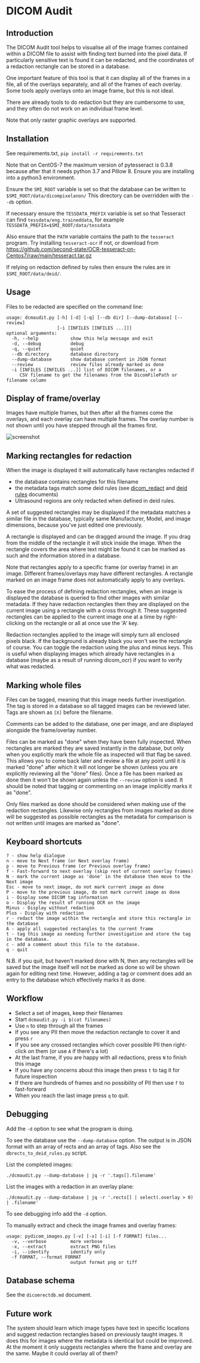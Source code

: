 # DICOM Audit

## Introduction

The DICOM Audit tool helps to visualise all of the image frames contained
within a DICOM file to assist with finding text burned into the pixel data.
If particularly sensitive text is found it can be redacted, and the
coordinates of a redaction rectangle can be stored in a database.

One important feature of this tool is that it can display all of the frames
in a file, all of the overlays separately, and all of the frames of each overlay.
Some tools apply overlays onto an image frame, but this is not ideal.

There are already tools to do redaction but they are cumbersome to use,
and they often do not work on an individual frame level.

Note that only raster graphic overlays are supported.

## Installation

See requirements.txt, `pip install -r requirements.txt`

Note that on CentOS-7 the maximum version of pytesseract is 0.3.8
because after that it needs python 3.7 and Pillow 8. Ensure you are
installing into a python3 environment.

Ensure the `SMI_ROOT` variable is set so that the database can be
written to `$SMI_ROOT/data/dicompixelanon/` This directory can be
overridden with the `--db` option.

If necessary ensure the `TESSDATA_PREFIX` variable is set so that
Tesseract can find `tessdata/eng.traineddata`, for example
`TESSDATA_PREFIX=$SMI_ROOT/data/tessdata`

Also ensure that the `PATH` variable contains the path to the `tesseract`
program.  Try installing `tesseract-ocr` if not, or download from
https://github.com/second-state/OCR-tesseract-on-Centos7/raw/main/tesseract.tar.gz

If relying on redaction defined by rules then ensure the rules are
in `$SMI_ROOT/data/deid/`.

## Usage

Files to be redacted are specified on the command line:

```
usage: dcmaudit.py [-h] [-d] [-q] [--db dir] [--dump-database] [--review]
                   [-i [INFILES [INFILES ...]]]
optional arguments:
  -h, --help            show this help message and exit
  -d, --debug           debug
  -q, --quiet           quiet
  --db directory        database directory
  --dump-database       show database content in JSON format
  --review              review files already marked as done
  -i [INFILES [INFILES ...]] list of DICOM filenames, or a
     CSV filename to get the filenames from the DicomFilePath or filename column
```

## Display of frame/overlay

Images have multiple frames, but then after all the frames come the overlays, and
each overlay can have multiple frames.
The overlay number is not shown until you have stepped through all the frames first.

![screenshot](../resources/images/dcmaudit.png)

## Marking rectangles for redaction

When the image is displayed it will automatically have rectangles redacted if
* the database contains rectangles for this filename
* the metadata tags match some deid rules
(see [dicom_redact](dicom_redact.md) and [deid rules](deidrules.md) documents)
* Ultrasound regions are only redacted when defined in deid rules.

A set of suggested rectangles may be displayed if the metadata matches
a similar file in the database, typically same Manufacturer, Model, and
image dimensions, because you've just edited one previously.

A rectangle is displayed and can be dragged around the image.
If you drag from the middle of the rectangle it will stick inside the image.
When the rectangle covers the area where text might be found it can be
marked as such and the information stored in a database.

Note that rectangles apply to a specific frame (or overlay frame) in
an image. Different frames/overlays may have different rectangles.
A rectangle marked on an image frame does not automatically apply to
any overlays.

To ease the process of defining redaction rectangles, when an image is
displayed the database is queried to find other images with similar metadata.
If they have redaction rectangles then they are displayed on the current image
using a rectangle with a cross through it. These suggested rectangles can be
applied to the current image one at a time by right-clicking on the rectangle
or all at once use the 'A' key.

Redaction rectangles applied to the image will simply turn all
enclosed pixels black. If the background is already black you won't
see the rectangle of course. You can toggle the redaction using the
plus and minus keys. This is useful when displaying images which
already have rectangles in a database (maybe as a result of running
dicom_ocr) if you want to verify what was redacted.

## Marking whole files

Files can be tagged, meaning that this image needs further investigation.
The tag is stored in a database so all tagged images can be reviewed later.
Tags are shown as `[X]` before the filename.

Comments can be added to the database, one per image, and are displayed
alongside the frame/overlay number.

Files can be marked as "done" when they have been fully inspected.
When rectangles are marked they are saved instantly in the database, but
only when you explicitly mark the whole file as inspected will that
flag be saved.  This allows you to come back later and review a file
at any point until it is marked "done" after which it will not longer be
shown (unless you are explicitly reviewing all the "done" files).
Once a file has been marked as done then it won't be shown again
unless the `--review` option is used. It should be noted that tagging
or commenting on an image implicitly marks it as "done".

Only files marked as done should be considered when making use of
the redaction rectangles. Likewise only rectangles from images marked
as done will be suggested as possible rectangles as the metadata
for comparison is not written until images are marked as "done".

## Keyboard shortcuts

```
? - show help dialogue
n - move to Next frame (or Next overlay frame)
p - move to Previous frame (or Previous overlay frame)
f - Fast-forward to next overlay (skip rest of current overlay frames)
N - mark the current image as 'done' in the database then move to the Next image
Esc - move to next image, do not mark current image as done
P - move to the previous image, do not mark current image as done
i - Display some DICOM tag information
o - Display the result of running OCR on the image
Minus - Display without redaction
Plus - Display with redaction
r - redact the image within the rectangle and store this rectangle in the database
A - apply all suggested rectangles to the current frame
t - tag this image as needing further investigation and store the tag in the database.
c - add a comment about this file to the database.
q - quit
```
N.B. if you quit, but haven't marked done with N, then any rectangles
will be saved but the image itself will not be marked as done so will
be shown again for editing next time. However, adding a tag or comment
does add an entry to the database which effectively marks it as done.

## Workflow

* Select a set of images, keep their filenames
* Start `dcmaudit.py -i $(cat filenames)`
* Use `n` to step through all the frames
* If you see any PII then move the redaction rectangle to cover it and press `r`
* If you see any crossed rectangles which cover possible PII then right-click on them (or use `A` if there's a lot)
* At the last frame, if you are happy with all redactions, press `N` to finish this image
* If you have any concerns about this image then press `t` to tag it for future inspection
* If there are hundreds of frames and no possibility of PII then use `f` to fast-forward
* When you reach the last image press `q` to quit.

## Debugging

Add the `-d` option to see what the program is doing.

To see the database use the `--dump-database` option. The output is in JSON format
with an array of rects and an array of tags. Also see the `dbrects_to_deid_rules.py` script.

List the completed images:
```
./dcmaudit.py --dump-database | jq -r '.tags[].filename'
```

List the images with a redaction in an overlay plane:
```
./dcmaudit.py --dump-database | jq -r '.rects[] | select(.overlay > 0) | .filename'
```

To see debugging info add the `-d` option.

To manually extract and check the image frames and overlay frames:

```
usage: pydicom_images.py [-v] [-x] [-i] [-f FORMAT] files...
  -v, --verbose         more verbose
  -x, --extract         extract PNG files
  -i, --identify        identify only
  -f FORMAT, --format FORMAT
                        output format png or tiff
```

## Database schema

See the `dicomrectdb.md` document.

## Future work

The system should learn which image types have text in specific locations
and suggest redaction rectangles based on previously taught images.
It does this for images where the metadata is identical but could be improved.
At the moment it only suggests rectangles where the frame and overlay are the same.
Maybe it could overlay all of them?
